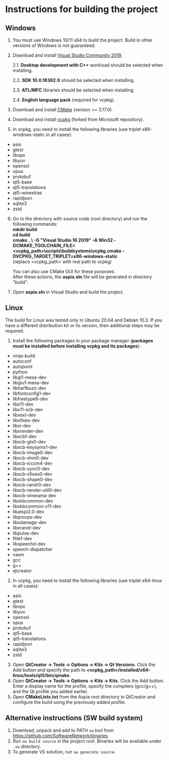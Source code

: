 Instructions for building the project
=====================================

Windows
-------
1. You must use Windows 10/11 x64 to build the project. Build in other versions of Windows is not guaranteed.
2. Download and install [Visual Studio Community 2019](https://www.visualstudio.com/downloads).

   2.1. **Desktop development with C++** workload should be selected when installing.

   2.2. **SDK 10.0.18362.0** should be selected when installing.

   2.3. **ATL/MFC** libraries should be selected when installing.

   2.4. **English language pack** (required for vcpkg).

3. Download and install [CMake](https://cmake.org/download) (version >= 3.17.0).
4. Download and install [vcpkg](https://github.com/dchapyshev/vcpkg) (forked from Microsoft repository).
5. In vcpkg, you need to install the following libraries (use triplet x86-windows-static in all cases):
* asio
* gtest
* libvpx
* libyuv
* openssl
* opus
* protobuf
* qt5-base
* qt5-translations
* qt5-winextras
* rapidjson
* sqlite3
* zstd
6. Go to the directory with source code (root directory) and run the following commands:
   **<br/>mkdir build
   <br/>cd build
   <br/>cmake ..\ -G "Visual Studio 16 2019" -A Win32 -DCMAKE_TOOLCHAIN_FILE=<vcpkg_path>\scripts\buildsystems\vcpkg.cmake -DVCPKG_TARGET_TRIPLET=x86-windows-static**
   <br/>(replace <vcpkg_path> with real path to vcpkg)

   You can also use CMake GUI for these purposes.
   <br/>After these actions, the **aspia.sln** file will be generated in directory "build".
7. Open **aspia.sln** in Visual Studio and build the project.

Linux
-----
The build for Linux was tested only in Ubuntu 20.04 and Debian 10.3. If you have a different distribution kit or its version, then additional steps may be required.
1. Install the following packages in your package manager (**packages must be installed before installing vcpkg and its packages**):
* ninja-build
* autoconf
* autopoint
* python
* libgl1-mesa-dev
* libglu1-mesa-dev
* libharfbuzz-dev
* libfontconfig1-dev
* libfreetype6-dev
* libx11-dev
* libx11-xcb-dev
* libxext-dev
* libxfixes-dev
* libxi-dev
* libxrender-dev
* libxcb1-dev
* libxcb-glx0-dev
* libxcb-keysyms1-dev
* libxcb-image0-dev
* libxcb-shm0-dev
* libxcb-icccm4-dev
* libxcb-sync0-dev
* libxcb-xfixes0-dev
* libxcb-shape0-dev
* libxcb-randr0-dev
* libxcb-render-util0-dev
* libxcb-xinerama-dev
* libxkbcommon-dev
* libxkbcommon-x11-dev
* libatspi2.0-dev
* libprocps-dev
* libxdamage-dev
* libxrandr-dev
* libpulse-dev
* flite1-dev
* libspeechd-dev
* speech-dispatcher
* nasm
* gcc
* g++
* qtcreator
2. In vcpkg, you need to install the following libraries (use triplet x64-linux in all cases):
* asio
* gtest
* libvpx
* libyuv
* openssl
* opus
* protobuf
* qt5-base
* qt5-translations
* rapidjson
* sqlite3
* zstd
3. Open **QtCreator -> Tools -> Options -> Kits -> Qt Versions**. Click the Add button and specify the path to **<vcpkg_path>/installed/x64-linux/tools/qt5/bin/qmake**.
4. Open **QtCreator -> Tools -> Options -> Kits -> Kits**. Click the Add button. Enter a display name for the profile, specify the compilers (gcc/g++), and the Qt profile you added earlier.
5. Open **CMakeLists.txt** from the Aspia root directory in QtCreator and configure the build using the previously added profile.

Alternative instructions (SW build system)
------------------------------------------
1. Download, unpack and add to PATH `sw` tool from https://github.com/SoftwareNetwork/binaries
2. Run `sw build source` in the project root.
   Binaries will be available under `.sw` directory.
3. To generate VS solution, run `sw generate source`.
